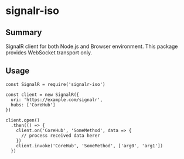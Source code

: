 # signalr-iso

## Summary

SignalR client for both Node.js and Browser environment. This package provides WebSocket transport only.

## Usage

```
const SignalR = require('signalr-iso')

const client = new SignalR({
  uri: 'https://example.com/signalr',
  hubs: ['CoreHub']
})

client.open()
  .then(() => {
    client.on('CoreHub', 'SomeMethod', data => {
      // process received data herer
    })
    client.invoke('CoreHub', 'SomeMethod', ['arg0', 'arg1'])
  })
```
